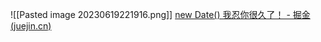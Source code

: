 ![[Pasted image 20230619221916.png]]
[new Date() 我忍你很久了！ - 掘金 (juejin.cn)](https://juejin.cn/post/7221884988492382267)